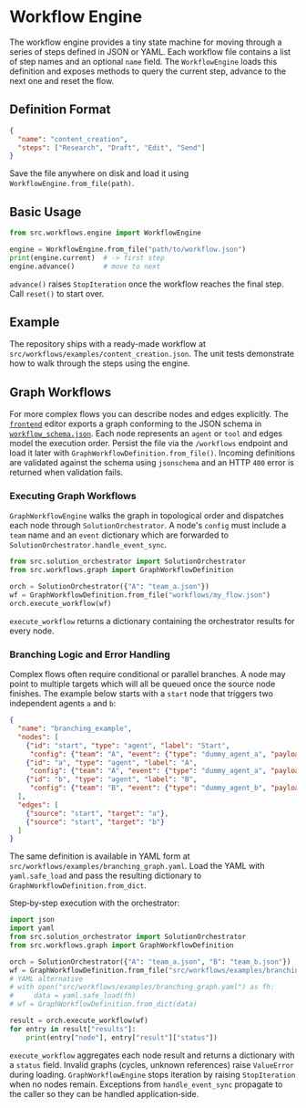 # Workflow Engine

The workflow engine provides a tiny state machine for moving through a series of
steps defined in JSON or YAML. Each workflow file contains a list of step names
and an optional `name` field. The `WorkflowEngine` loads this definition and
exposes methods to query the current step, advance to the next one and reset the
flow.

## Definition Format

```json
{
  "name": "content_creation",
  "steps": ["Research", "Draft", "Edit", "Send"]
}
```

Save the file anywhere on disk and load it using
`WorkflowEngine.from_file(path)`.

## Basic Usage

```python
from src.workflows.engine import WorkflowEngine

engine = WorkflowEngine.from_file("path/to/workflow.json")
print(engine.current)  # -> first step
engine.advance()       # move to next
```

`advance()` raises `StopIteration` once the workflow reaches the final step.
Call `reset()` to start over.

## Example

The repository ships with a ready-made workflow at
`src/workflows/examples/content_creation.json`. The unit tests demonstrate how to
walk through the steps using the engine.

## Graph Workflows

For more complex flows you can describe nodes and edges explicitly. The
[`frontend`](../frontend) editor exports a graph conforming to the JSON schema in
[`workflow_schema.json`](workflow_schema.json). Each node represents an `agent`
or `tool` and edges model the execution order. Persist the file via the `/workflows`
endpoint and load it later with `GraphWorkflowDefinition.from_file()`. Incoming
definitions are validated against the schema using ``jsonschema`` and an HTTP
``400`` error is returned when validation fails.

### Executing Graph Workflows

`GraphWorkflowEngine` walks the graph in topological order and dispatches each
node through `SolutionOrchestrator`. A node's ``config`` must include a
``team`` name and an ``event`` dictionary which are forwarded to
``SolutionOrchestrator.handle_event_sync``.

```python
from src.solution_orchestrator import SolutionOrchestrator
from src.workflows.graph import GraphWorkflowDefinition

orch = SolutionOrchestrator({"A": "team_a.json"})
wf = GraphWorkflowDefinition.from_file("workflows/my_flow.json")
orch.execute_workflow(wf)
```

``execute_workflow`` returns a dictionary containing the orchestrator results
for every node.

### Branching Logic and Error Handling

Complex flows often require conditional or parallel branches. A node may point to
multiple targets which will all be queued once the source node finishes. The
example below starts with a ``start`` node that triggers two independent agents
``a`` and ``b``:

```json
{
  "name": "branching_example",
  "nodes": [
    {"id": "start", "type": "agent", "label": "Start",
     "config": {"team": "A", "event": {"type": "dummy_agent_a", "payload": {}}}},
    {"id": "a", "type": "agent", "label": "A",
     "config": {"team": "A", "event": {"type": "dummy_agent_a", "payload": {"foo": 1}}}},
    {"id": "b", "type": "agent", "label": "B",
     "config": {"team": "B", "event": {"type": "dummy_agent_b", "payload": {"bar": 2}}}}
  ],
  "edges": [
    {"source": "start", "target": "a"},
    {"source": "start", "target": "b"}
  ]
}
```

The same definition is available in YAML form at
``src/workflows/examples/branching_graph.yaml``. Load the YAML with
``yaml.safe_load`` and pass the resulting dictionary to
``GraphWorkflowDefinition.from_dict``.

Step‑by‑step execution with the orchestrator:

```python
import json
import yaml
from src.solution_orchestrator import SolutionOrchestrator
from src.workflows.graph import GraphWorkflowDefinition

orch = SolutionOrchestrator({"A": "team_a.json", "B": "team_b.json"})
wf = GraphWorkflowDefinition.from_file("src/workflows/examples/branching_graph.json")
# YAML alternative
# with open("src/workflows/examples/branching_graph.yaml") as fh:
#     data = yaml.safe_load(fh)
# wf = GraphWorkflowDefinition.from_dict(data)

result = orch.execute_workflow(wf)
for entry in result["results"]:
    print(entry["node"], entry["result"]["status"])
```

``execute_workflow`` aggregates each node result and returns a dictionary with a
``status`` field. Invalid graphs (cycles, unknown references) raise
``ValueError`` during loading. ``GraphWorkflowEngine`` stops iteration by raising
``StopIteration`` when no nodes remain. Exceptions from
``handle_event_sync`` propagate to the caller so they can be handled
application‑side.
